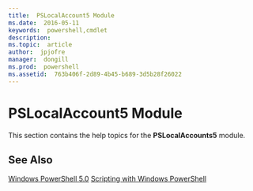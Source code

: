 ```yaml
---
title:  PSLocalAccount5 Module
ms.date:  2016-05-11
keywords:  powershell,cmdlet
description:  
ms.topic:  article
author:  jpjofre
manager:  dongill
ms.prod:  powershell
ms.assetid:  763b406f-2d89-4b45-b689-3d5b28f26022
---
```


# PSLocalAccount5 Module
This section contains the help topics for the **PSLocalAccounts5** module.

## See Also
[Windows PowerShell 5.0](Windows-PowerShell-5.0.md)
[Scripting with Windows PowerShell](../../getting-started/fundamental/Scripting-with-Windows-PowerShell.md)

